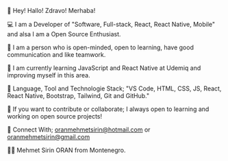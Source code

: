 👋 Hey! Hallo! Zdravo! Merhaba!


💻 I am a Developer of "Software, Full-stack, React, React Native, Mobile" and alsa I am a Open Source Enthusiast.

👯 I  am a person who is open-minded, open to learning, have good communication and like teamwork.

🔭 I am currently learning JavaScript and React Native at Udemiq and improving myself in this area.


📖 Language, Tool and Technologie Stack; "VS Code, HTML, CSS, JS, React, React Native, Bootstrap, Tailwind, Git and GitHub."


 👀 If you want to contribute or collaborate; I always open to learning and working on open source projects!
 

💬 Connect With; oranmehmetsirin@hotmail.com or oranmehmetsirin@gmail.com


👨‍💻 Mehmet Sirin ORAN from Montenegro.
